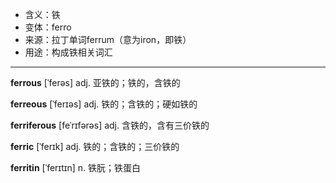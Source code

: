 - <span class="definition">含义：铁</span>
- <span class="definition">变体：ferro</span>
- <span class="definition">来源：拉丁单词ferrum（意为iron，即铁）</span>
- <span class="definition">用途：构成铁相关词汇</span>

---

<span class="vocabulary">**ferrous**</span> [ˈferəs] adj. 亚铁的；铁的，含铁的 

<span class="vocabulary">**ferreous**</span> [ˈferɪəs] adj. 铁的；含铁的；硬如铁的

<span class="vocabulary">**ferriferous**</span> [feˈrɪfərəs] adj. 含铁的，含有三价铁的

<span class="vocabulary">**ferric**</span> [ˈferɪk] adj. 铁的；含铁的；三价铁的

<span class="vocabulary">**ferritin**</span> [ˈferɪtɪn] n. 铁朊；铁蛋白
